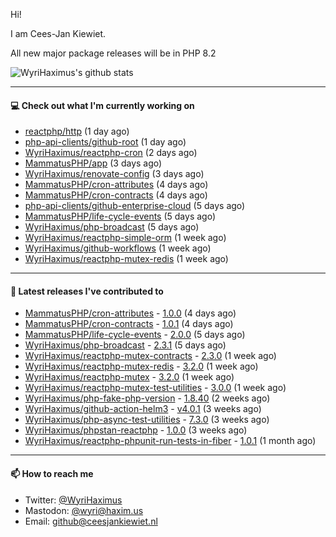 Hi!

I am Cees-Jan Kiewiet.

All new major package releases will be in PHP 8.2

![WyriHaximus's github stats](https://github-readme-stats.vercel.app/api?username=WyriHaximus&show_icons=true)

---

#### 💻 Check out what I'm currently working on

- [reactphp/http](https://github.com/reactphp/http) (1 day ago)
- [php-api-clients/github-root](https://github.com/php-api-clients/github-root) (1 day ago)
- [WyriHaximus/reactphp-cron](https://github.com/WyriHaximus/reactphp-cron) (2 days ago)
- [MammatusPHP/app](https://github.com/MammatusPHP/app) (3 days ago)
- [WyriHaximus/renovate-config](https://github.com/WyriHaximus/renovate-config) (3 days ago)
- [MammatusPHP/cron-attributes](https://github.com/MammatusPHP/cron-attributes) (4 days ago)
- [MammatusPHP/cron-contracts](https://github.com/MammatusPHP/cron-contracts) (4 days ago)
- [php-api-clients/github-enterprise-cloud](https://github.com/php-api-clients/github-enterprise-cloud) (5 days ago)
- [MammatusPHP/life-cycle-events](https://github.com/MammatusPHP/life-cycle-events) (5 days ago)
- [WyriHaximus/php-broadcast](https://github.com/WyriHaximus/php-broadcast) (5 days ago)
- [WyriHaximus/reactphp-simple-orm](https://github.com/WyriHaximus/reactphp-simple-orm) (1 week ago)
- [WyriHaximus/github-workflows](https://github.com/WyriHaximus/github-workflows) (1 week ago)
- [WyriHaximus/reactphp-mutex-redis](https://github.com/WyriHaximus/reactphp-mutex-redis) (1 week ago)

---

#### 🔭 Latest releases I've contributed to

- [MammatusPHP/cron-attributes](https://github.com/MammatusPHP/cron-attributes) - [1.0.0](https://github.com/MammatusPHP/cron-attributes/releases/tag/1.0.0) (4 days ago)
- [MammatusPHP/cron-contracts](https://github.com/MammatusPHP/cron-contracts) - [1.0.1](https://github.com/MammatusPHP/cron-contracts/releases/tag/1.0.1) (4 days ago)
- [MammatusPHP/life-cycle-events](https://github.com/MammatusPHP/life-cycle-events) - [2.0.0](https://github.com/MammatusPHP/life-cycle-events/releases/tag/2.0.0) (5 days ago)
- [WyriHaximus/php-broadcast](https://github.com/WyriHaximus/php-broadcast) - [2.3.1](https://github.com/WyriHaximus/php-broadcast/releases/tag/2.3.1) (5 days ago)
- [WyriHaximus/reactphp-mutex-contracts](https://github.com/WyriHaximus/reactphp-mutex-contracts) - [2.3.0](https://github.com/WyriHaximus/reactphp-mutex-contracts/releases/tag/2.3.0) (1 week ago)
- [WyriHaximus/reactphp-mutex-redis](https://github.com/WyriHaximus/reactphp-mutex-redis) - [3.2.0](https://github.com/WyriHaximus/reactphp-mutex-redis/releases/tag/3.2.0) (1 week ago)
- [WyriHaximus/reactphp-mutex](https://github.com/WyriHaximus/reactphp-mutex) - [3.2.0](https://github.com/WyriHaximus/reactphp-mutex/releases/tag/3.2.0) (1 week ago)
- [WyriHaximus/reactphp-mutex-test-utilities](https://github.com/WyriHaximus/reactphp-mutex-test-utilities) - [3.0.0](https://github.com/WyriHaximus/reactphp-mutex-test-utilities/releases/tag/3.0.0) (1 week ago)
- [WyriHaximus/php-fake-php-version](https://github.com/WyriHaximus/php-fake-php-version) - [1.8.40](https://github.com/WyriHaximus/php-fake-php-version/releases/tag/1.8.40) (2 weeks ago)
- [WyriHaximus/github-action-helm3](https://github.com/WyriHaximus/github-action-helm3) - [v4.0.1](https://github.com/WyriHaximus/github-action-helm3/releases/tag/v4.0.1) (3 weeks ago)
- [WyriHaximus/php-async-test-utilities](https://github.com/WyriHaximus/php-async-test-utilities) - [7.3.0](https://github.com/WyriHaximus/php-async-test-utilities/releases/tag/7.3.0) (3 weeks ago)
- [WyriHaximus/phpstan-reactphp](https://github.com/WyriHaximus/phpstan-reactphp) - [1.0.0](https://github.com/WyriHaximus/phpstan-reactphp/releases/tag/1.0.0) (3 weeks ago)
- [WyriHaximus/reactphp-phpunit-run-tests-in-fiber](https://github.com/WyriHaximus/reactphp-phpunit-run-tests-in-fiber) - [1.0.1](https://github.com/WyriHaximus/reactphp-phpunit-run-tests-in-fiber/releases/tag/1.0.1) (1 month ago)

---

#### 📫 How to reach me

- Twitter: [@WyriHaximus](https://twitter.com/WyriHaximus)
- Mastodon: [@wyri@haxim.us](https://toot-toot.wyrihaxim.us/@wyri)
- Email: [github@ceesjankiewiet.nl](mailto:github@ceesjankiewiet.nl)
